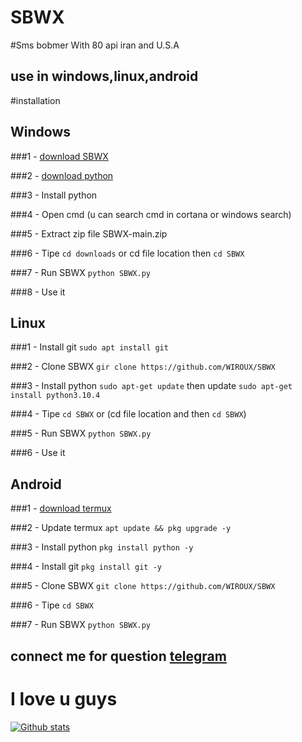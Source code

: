 # SBWX 
#Sms bobmer With 80 api iran and U.S.A
## use in windows,linux,android

#installation 
## Windows 
###1 - [download SBWX](https://github.com/WIROUX/SBWX/archive/refs/heads/main.zip)

###2 - [download python](https://www.python.org/ftp/python/3.10.4/python-3.10.4-amd64.exe)

###3 - Install python

###4 - Open cmd (u can search cmd in cortana or windows search)

###5 - Extract zip file SBWX-main.zip

###6 - Tipe `cd downloads` or cd file location then `cd SBWX`

###7 - Run SBWX `python SBWX.py`

###8 - Use it

## Linux 
###1 - Install git `sudo apt install git` 

###2 - Clone SBWX `gir clone https://github.com/WIROUX/SBWX`

###3 - Install python `sudo apt-get update` then update `sudo apt-get install python3.10.4`

###4 - Tipe `cd SBWX` or (cd file location and then `cd SBWX`)

###5 - Run SBWX `python SBWX.py`

###6 - Use it

## Android
###1 - [download termux](https://f-droid.org/repo/com.termux_118.apk)

###2 - Update termux `apt update && pkg upgrade -y`

###3 - Install python `pkg install python -y`

###4 - Install git `pkg install git -y`

###5 - Clone SBWX `git clone https://github.com/WIROUX/SBWX`

###6 - Tipe `cd SBWX`

###7 - Run SBWX `python SBWX.py`

## connect me for question [telegram](https://t.me/WX_SaD)

# I love u guys 

[![Github stats](https://github-readme-stats.vercel.app/api?username=WIROUX/SBWX&show_icons=true&theme=dark&include_all_commits=true)](https://github.com/WIROUX/SBWX/github-readme-stats)

